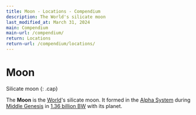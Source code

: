 ```yaml
---
title: Moon - Locations - Compendium
description: The World's silicate moon
last_modified_at: March 31, 2024
main: Compendium
main-url: /compendium/
return: Locations
return-url: /compendium/locations/
---
```


# Moon
Silicate moon
{: .cap}

The **Moon** is the [World](/compendium/locations/world/)'s silicate moon. It formed in the [Alpha System](/compendium/locations/alpha-system/) during [Middle Genesis](/compendium/events/genesis/#middle-genesis) in [1.36 billion BW](/compendium/events/genesis/#136-billion-bw) with its planet.